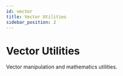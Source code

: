 ```yaml
---
id: vector
title: Vector Utilities
sidebar_position: 2
---
```


# Vector Utilities

Vector manipulation and mathematics utilities. 